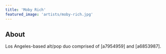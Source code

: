 ```yaml
---
title: 'Moby Rich'
featured_image: 'artists/moby-rich.jpg'
---
```


## About

Los Angeles-based alt/pop duo comprised of [a7954959] and [a6853987].

